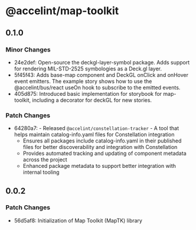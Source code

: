 # @accelint/map-toolkit

## 0.1.0

### Minor Changes

- 24e2def: Open-source the deckgl-layer-symbol package. Adds support for rendering MIL-STD-2525 symbologies as a Deck.gl layer.
- 5f45f43: Adds base-map component and DeckGL onClick and onHover event emitters. The example story shows how to use the @accelint/bus/react useOn hook to subscribe to the emitted events.
- 405d875: Introduced basic implementation for storybook for map-toolkit, including a decorator for deckGL for new stories.

### Patch Changes

- 64280a7: - Released `@accelint/constellation-tracker` - A tool that helps maintain catalog-info.yaml files for Constellation integration
  - Ensures all packages include catalog-info.yaml in their published files for better discoverability and integration with Constellation
  - Provides automated tracking and updating of component metadata across the project
  - Enhanced package metadata to support better integration with internal tooling

## 0.0.2

### Patch Changes

- 56d5af8: Initialization of Map Toolkit (MapTK) library
